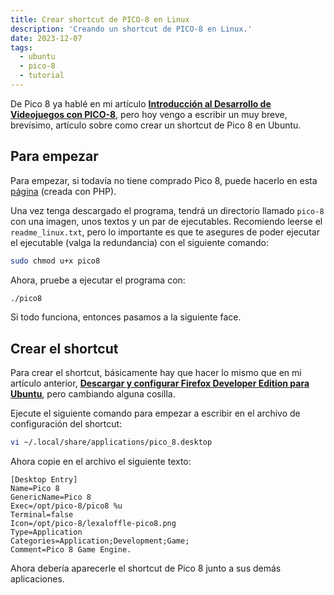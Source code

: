 ```yaml
---
title: Crear shortcut de PICO-8 en Linux
description: 'Creando un shortcut de PICO-8 en Linux.'
date: 2023-12-07
tags:
  - ubuntu
  - pico-8
  - tutorial
---
```


De Pico 8 ya hablé en mi artículo [**Introducción al Desarrollo de Videojuegos con PICO-8**](https://neolorem.dev/blog/introduccion-al-desarrollo-de-videojuegos-con-pico8), pero hoy vengo a escribir un muy breve, brevísimo, artículo sobre como crear un shortcut de Pico 8 en Ubuntu.

## Para empezar

Para empezar, si todavía no tiene comprado Pico 8, puede hacerlo en esta [página](https://www.lexaloffle.com/pico-8.php?#getpico8) (creada con PHP).

Una vez tenga descargado el programa, tendrá un directorio llamado `pico-8` con una imagen, unos textos y un par de ejecutables. Recomiendo leerse el `readme_linux.txt`, pero lo importante es que te asegures de poder ejecutar el ejecutable (valga la redundancia) con el siguiente comando:

```zsh
sudo chmod u+x pico8
```

Ahora, pruebe a ejecutar el programa con:

```zsh
./pico8
```

Si todo funciona, entonces pasamos a la siguiente face.

## Crear el shortcut

Para crear el shortcut, básicamente hay que hacer lo mismo que en mi artículo anterior, [**Descargar y configurar Firefox Developer Edition para Ubuntu**](https://neolorem.dev/blog/firefox-developer-edition-para-ubuntu), pero cambiando alguna cosilla.

Ejecute el siguiente comando para empezar a escribir en el archivo de configuración del shortcut:

```zsh
vi ~/.local/share/applications/pico_8.desktop
```

Ahora copie en el archivo el siguiente texto:

```
[Desktop Entry]
Name=Pico 8
GenericName=Pico 8
Exec=/opt/pico-8/pico8 %u
Terminal=false
Icon=/opt/pico-8/lexaloffle-pico8.png
Type=Application
Categories=Application;Development;Game;
Comment=Pico 8 Game Engine.
```

Ahora debería aparecerle el shortcut de Pico 8 junto a sus demás aplicaciones.
